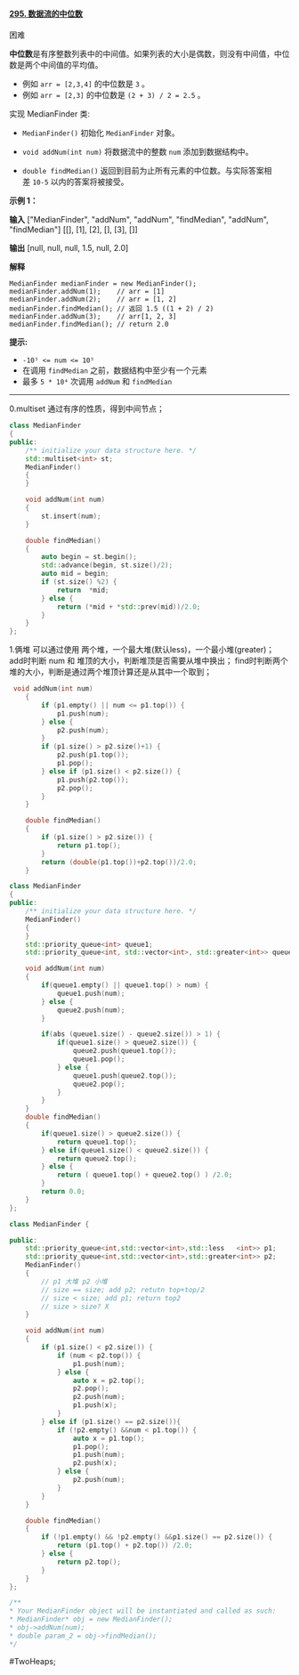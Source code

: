 #### [295. 数据流的中位数](https://leetcode.cn/problems/find-median-from-data-stream/)

困难

**中位数**是有序整数列表中的中间值。如果列表的大小是偶数，则没有中间值，中位数是两个中间值的平均值。

- 例如 `arr = [2,3,4]` 的中位数是 `3` 。
- 例如 `arr = [2,3]` 的中位数是 `(2 + 3) / 2 = 2.5` 。

实现 MedianFinder 类:

- `MedianFinder()` 初始化 `MedianFinder` 对象。

- `void addNum(int num)` 将数据流中的整数 `num` 添加到数据结构中。

- `double findMedian()` 返回到目前为止所有元素的中位数。与实际答案相差 `10-5` 以内的答案将被接受。


**示例 1：**

**输入**
["MedianFinder", "addNum", "addNum", "findMedian", "addNum", "findMedian"]
\[[], [1], [2], [], [3], []\]

**输出**
[null, null, null, 1.5, null, 2.0]

**解释**
```
MedianFinder medianFinder = new MedianFinder();
medianFinder.addNum(1);    // arr = [1]
medianFinder.addNum(2);    // arr = [1, 2]
medianFinder.findMedian(); // 返回 1.5 ((1 + 2) / 2)
medianFinder.addNum(3);    // arr[1, 2, 3]
medianFinder.findMedian(); // return 2.0
```
**提示:**

- `-10⁵ <= num <= 10⁵`
- 在调用 `findMedian` 之前，数据结构中至少有一个元素
- 最多 `5 * 10⁴` 次调用 `addNum` 和 `findMedian`
---- ----
0.multiset 通过有序的性质，得到中间节点；
```cpp
class MedianFinder
{
public:
    /** initialize your data structure here. */
    std::multiset<int> st;
    MedianFinder()
    {
    }

    void addNum(int num)
    {
        st.insert(num);
    }

    double findMedian()
    {
        auto begin = st.begin();
        std::advance(begin, st.size()/2);
        auto mid = begin;
        if (st.size() %2) {
            return  *mid;
        } else {
            return (*mid + *std::prev(mid))/2.0;
        }
    }
};
```
1.俩堆
可以通过使用 两个堆，一个最大堆(默认less)，一个最小堆(greater)；
add时判断 num 和 堆顶的大小，判断堆顶是否需要从堆中换出；
find时判断两个堆的大小，判断是通过两个堆顶计算还是从其中一个取到；
```cpp
 void addNum(int num)
    {
        if (p1.empty() || num <= p1.top()) {
            p1.push(num);
        } else {
            p2.push(num);
        }
        if (p1.size() > p2.size()+1) {
            p2.push(p1.top());
            p1.pop();
        } else if (p1.size() < p2.size()) {
            p1.push(p2.top());
            p2.pop();
        }
    }

    double findMedian()
    {
        if (p1.size() > p2.size()) {
            return p1.top();
        }
        return (double(p1.top())+p2.top())/2.0;
    }
```

```cpp
class MedianFinder
{
public:
    /** initialize your data structure here. */
    MedianFinder()
    {
    }
    std::priority_queue<int> queue1;
    std::priority_queue<int, std::vector<int>, std::greater<int>> queue2;

    void addNum(int num)
    {
        if(queue1.empty() || queue1.top() > num) {
            queue1.push(num);
        } else {
            queue2.push(num);
        }

        if(abs (queue1.size() - queue2.size()) > 1) {
            if(queue1.size() > queue2.size()) {
                queue2.push(queue1.top());
                queue1.pop();
            } else {
                queue1.push(queue2.top());
                queue2.pop();
            }
        }
    }
    double findMedian()
    {
        if(queue1.size() > queue2.size()) {
            return queue1.top();
        } else if(queue1.size() < queue2.size()) {
            return queue2.top();
        } else {
            return ( queue1.top() + queue2.top() ) /2.0;
        }
        return 0.0;
    }
};
```

```cpp
class MedianFinder {

public:
    std::priority_queue<int,std::vector<int>,std::less   <int>> p1;
    std::priority_queue<int,std::vector<int>,std::greater<int>> p2;
    MedianFinder()
    {
        // p1 大堆 p2 小堆
        // size == size; add p2; retutn top+top/2
        // size < size; add p1; return top2
        // size > size? X
    }

    void addNum(int num)
    {
        if (p1.size() < p2.size()) {
            if (num < p2.top()) {
                p1.push(num);
            } else {
                auto x = p2.top();
                p2.pop();
                p2.push(num);
                p1.push(x);
            }
        } else if (p1.size() == p2.size()){
            if (!p2.empty() &&num < p1.top()) {
                auto x = p1.top();
                p1.pop();
                p1.push(num);
                p2.push(x);
            } else {
                p2.push(num);
            }
        }
    }

    double findMedian()
    {
        if (!p1.empty() && !p2.empty() &&p1.size() == p2.size()) {
            return (p1.top() + p2.top()) /2.0;
        } else {
            return p2.top();
        }
    }
};

/**
* Your MedianFinder object will be instantiated and called as such:
* MedianFinder* obj = new MedianFinder();
* obj->addNum(num);
* double param_2 = obj->findMedian();
*/
```
#TwoHeaps;
